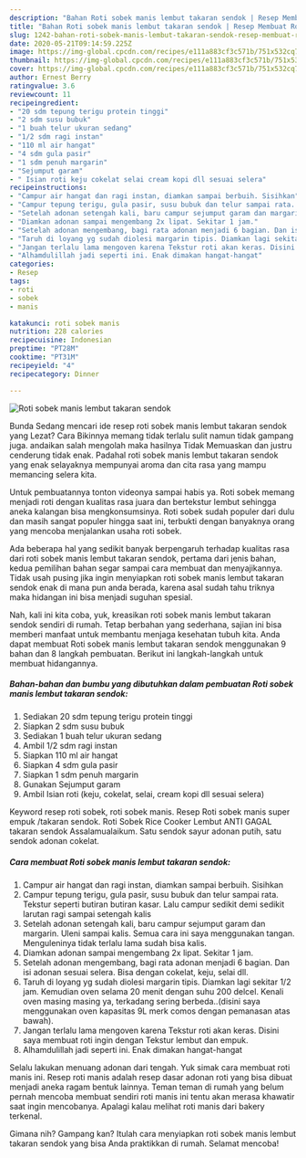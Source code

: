 ```yaml
---
description: "Bahan Roti sobek manis lembut takaran sendok | Resep Membuat Roti sobek manis lembut takaran sendok Yang Enak Banget"
title: "Bahan Roti sobek manis lembut takaran sendok | Resep Membuat Roti sobek manis lembut takaran sendok Yang Enak Banget"
slug: 1242-bahan-roti-sobek-manis-lembut-takaran-sendok-resep-membuat-roti-sobek-manis-lembut-takaran-sendok-yang-enak-banget
date: 2020-05-21T09:14:59.225Z
image: https://img-global.cpcdn.com/recipes/e111a883cf3c571b/751x532cq70/roti-sobek-manis-lembut-takaran-sendok-foto-resep-utama.jpg
thumbnail: https://img-global.cpcdn.com/recipes/e111a883cf3c571b/751x532cq70/roti-sobek-manis-lembut-takaran-sendok-foto-resep-utama.jpg
cover: https://img-global.cpcdn.com/recipes/e111a883cf3c571b/751x532cq70/roti-sobek-manis-lembut-takaran-sendok-foto-resep-utama.jpg
author: Ernest Berry
ratingvalue: 3.6
reviewcount: 11
recipeingredient:
- "20 sdm tepung terigu protein tinggi"
- "2 sdm susu bubuk"
- "1 buah telur ukuran sedang"
- "1/2 sdm ragi instan"
- "110 ml air hangat"
- "4 sdm gula pasir"
- "1 sdm penuh margarin"
- "Sejumput garam"
- " Isian roti keju cokelat selai cream kopi dll sesuai selera"
recipeinstructions:
- "Campur air hangat dan ragi instan, diamkan sampai berbuih. Sisihkan"
- "Campur tepung terigu, gula pasir, susu bubuk dan telur sampai rata. Tekstur seperti butiran butiran kasar. Lalu campur sedikit demi sedikit larutan ragi sampai setengah kalis"
- "Setelah adonan setengah kali, baru campur sejumput garam dan margarin. Uleni sampai kalis. Semua cara ini saya menggunakan tangan. Menguleninya tidak terlalu lama sudah bisa kalis."
- "Diamkan adonan sampai mengembang 2x lipat. Sekitar 1 jam."
- "Setelah adonan mengembang, bagi rata adonan menjadi 6 bagian. Dan isi adonan sesuai selera. Bisa dengan cokelat, keju, selai dll."
- "Taruh di loyang yg sudah diolesi margarin tipis. Diamkan lagi sekitar 1/2 jam. Kemudian oven selama 20 menit dengan suhu 200 delcel. Kenali oven masing masing ya, terkadang sering berbeda..(disini saya menggunakan oven kapasitas 9L merk comos dengan pemanasan atas bawah)."
- "Jangan terlalu lama mengoven karena Tekstur roti akan keras. Disini saya membuat roti ingin dengan Tekstur lembut dan empuk."
- "Alhamdulillah jadi seperti ini. Enak dimakan hangat-hangat"
categories:
- Resep
tags:
- roti
- sobek
- manis

katakunci: roti sobek manis 
nutrition: 228 calories
recipecuisine: Indonesian
preptime: "PT28M"
cooktime: "PT31M"
recipeyield: "4"
recipecategory: Dinner

---
```



![Roti sobek manis lembut takaran sendok](https://img-global.cpcdn.com/recipes/e111a883cf3c571b/751x532cq70/roti-sobek-manis-lembut-takaran-sendok-foto-resep-utama.jpg)

Bunda Sedang mencari ide resep roti sobek manis lembut takaran sendok yang Lezat? Cara Bikinnya memang tidak terlalu sulit namun tidak gampang juga. andaikan salah mengolah maka hasilnya Tidak Memuaskan dan justru cenderung tidak enak. Padahal roti sobek manis lembut takaran sendok yang enak selayaknya mempunyai aroma dan cita rasa yang mampu memancing selera kita.

Untuk pembuatannya tonton videonya sampai habis ya. Roti sobek memang menjadi roti dengan kualitas rasa juara dan bertekstur lembut sehingga aneka kalangan bisa mengkonsumsinya. Roti sobek sudah populer dari dulu dan masih sangat populer hingga saat ini, terbukti dengan banyaknya orang yang mencoba menjalankan usaha roti sobek.

Ada beberapa hal yang sedikit banyak berpengaruh terhadap kualitas rasa dari roti sobek manis lembut takaran sendok, pertama dari jenis bahan, kedua pemilihan bahan segar sampai cara membuat dan menyajikannya. Tidak usah pusing jika ingin menyiapkan roti sobek manis lembut takaran sendok enak di mana pun anda berada, karena asal sudah tahu triknya maka hidangan ini bisa menjadi suguhan spesial.


Nah, kali ini kita coba, yuk, kreasikan roti sobek manis lembut takaran sendok sendiri di rumah. Tetap berbahan yang sederhana, sajian ini bisa memberi manfaat untuk membantu menjaga kesehatan tubuh kita. Anda dapat membuat Roti sobek manis lembut takaran sendok menggunakan 9 bahan dan 8 langkah pembuatan. Berikut ini langkah-langkah untuk membuat hidangannya.

<!--inarticleads1-->

##### Bahan-bahan dan bumbu yang dibutuhkan dalam pembuatan Roti sobek manis lembut takaran sendok:

1. Sediakan 20 sdm tepung terigu protein tinggi
1. Siapkan 2 sdm susu bubuk
1. Sediakan 1 buah telur ukuran sedang
1. Ambil 1/2 sdm ragi instan
1. Siapkan 110 ml air hangat
1. Siapkan 4 sdm gula pasir
1. Siapkan 1 sdm penuh margarin
1. Gunakan Sejumput garam
1. Ambil  Isian roti (keju, cokelat, selai, cream kopi dll sesuai selera)


Keyword resep roti sobek, roti sobek manis. Resep Roti sobek manis super empuk /takaran sendok. Roti Sobek Rice Cooker Lembut ANTI GAGAL takaran sendok Assalamualaikum. Satu sendok sayur adonan putih, satu sendok adonan cokelat. 

<!--inarticleads2-->

##### Cara membuat Roti sobek manis lembut takaran sendok:

1. Campur air hangat dan ragi instan, diamkan sampai berbuih. Sisihkan
1. Campur tepung terigu, gula pasir, susu bubuk dan telur sampai rata. Tekstur seperti butiran butiran kasar. Lalu campur sedikit demi sedikit larutan ragi sampai setengah kalis
1. Setelah adonan setengah kali, baru campur sejumput garam dan margarin. Uleni sampai kalis. Semua cara ini saya menggunakan tangan. Menguleninya tidak terlalu lama sudah bisa kalis.
1. Diamkan adonan sampai mengembang 2x lipat. Sekitar 1 jam.
1. Setelah adonan mengembang, bagi rata adonan menjadi 6 bagian. Dan isi adonan sesuai selera. Bisa dengan cokelat, keju, selai dll.
1. Taruh di loyang yg sudah diolesi margarin tipis. Diamkan lagi sekitar 1/2 jam. Kemudian oven selama 20 menit dengan suhu 200 delcel. Kenali oven masing masing ya, terkadang sering berbeda..(disini saya menggunakan oven kapasitas 9L merk comos dengan pemanasan atas bawah).
1. Jangan terlalu lama mengoven karena Tekstur roti akan keras. Disini saya membuat roti ingin dengan Tekstur lembut dan empuk.
1. Alhamdulillah jadi seperti ini. Enak dimakan hangat-hangat


Selalu lakukan menuang adonan dari tengah. Yuk simak cara membuat roti manis ini. Resep roti manis adalah resep dasar adonan roti yang bisa dibuat menjadi aneka ragam bentuk lainnya. Teman teman di rumah yang belum pernah mencoba membuat sendiri roti manis ini tentu akan merasa khawatir saat ingin mencobanya. Apalagi kalau melihat roti manis dari bakery terkenal. 

Gimana nih? Gampang kan? Itulah cara menyiapkan roti sobek manis lembut takaran sendok yang bisa Anda praktikkan di rumah. Selamat mencoba!
